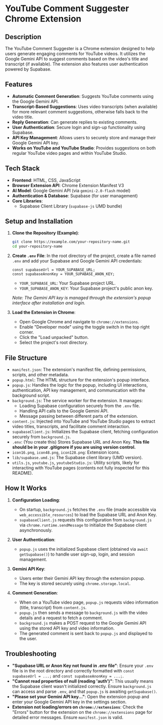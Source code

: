 # YouTube Comment Suggester Chrome Extension

## Description

The YouTube Comment Suggester is a Chrome extension designed to help users generate engaging comments for YouTube videos. It utilizes the Google Gemini API to suggest comments based on the video's title and transcript (if available). The extension also features user authentication powered by Supabase.

## Features

-   **Automatic Comment Generation**: Suggests YouTube comments using the Google Gemini API.
-   **Transcript-Based Suggestions**: Uses video transcripts (when available) for more relevant comment suggestions, otherwise falls back to the video title.
-   **Reply Generation**: Can generate replies to existing comments.
-   **User Authentication**: Secure login and sign-up functionality using Supabase.
-   **API Key Management**: Allows users to securely store and manage their Google Gemini API key.
-   **Works on YouTube and YouTube Studio**: Provides suggestions on both regular YouTube video pages and within YouTube Studio.

## Tech Stack

-   **Frontend**: HTML, CSS, JavaScript
-   **Browser Extension API**: Chrome Extension Manifest V3
-   **AI Model**: Google Gemini API (via `gemini-2.0-flash` model)
-   **Authentication & Database**: Supabase (for user management)
-   **Core Libraries**:
    -   Supabase Client Library (`supabase-js` UMD bundle)

## Setup and Installation

1.  **Clone the Repository (Example)**:
    ```bash
    git clone https://example.com/your-repository-name.git
    cd your-repository-name
    ```

2.  **Create `.env` File**:
    In the root directory of the project, create a file named `.env` and add your Supabase and Google Gemini API credentials:

    ```env
    const supabaseUrl = YOUR_SUPABASE_URL;
    const supabaseAnonKey = YOUR_SUPABASE_ANON_KEY;
    ```
    *   `YOUR_SUPABASE_URL`: Your Supabase project URL.
    *   `YOUR_SUPABASE_ANON_KEY`: Your Supabase project's public anon key.

    *Note: The Gemini API key is managed through the extension's popup interface after installation and login.*

3.  **Load the Extension in Chrome**:
    *   Open Google Chrome and navigate to `chrome://extensions`.
    *   Enable "Developer mode" using the toggle switch in the top right corner.
    *   Click the "Load unpacked" button.
    *   Select the project's root directory.

## File Structure

-   `manifest.json`: The extension's manifest file, defining permissions, scripts, and other metadata.
-   `popup.html`: The HTML structure for the extension's popup interface.
-   `popup.js`: Handles the logic for the popup, including UI interactions, authentication, API key management, and communication with the background script.
-   `background.js`: The service worker for the extension. It manages:
    -   Loading Supabase configuration securely from the `.env` file.
    -   Handling API calls to the Google Gemini API.
    -   Message passing between different parts of the extension.
-   `content.js`: Injected into YouTube and YouTube Studio pages to extract video titles, transcripts, and facilitate comment interaction.
-   `supabaseClient.js`: Initializes the Supabase client, fetching configuration securely from `background.js`.
-   `.env`: (You create this) Stores Supabase URL and Anon Key. **This file should be in your .gitignore if you are using version control.**
-   `icon16.png`, `icon48.png`, `icon128.png`: Extension icons.
-   `lib/supabase.umd.js`: The Supabase client library (UMD version).
-   `utils.js`, `youtube.js`, `youtubeStudio.js`: Utility scripts, likely for interacting with YouTube pages (contents not fully inspected for this README).

## How It Works

1.  **Configuration Loading**:
    -   On startup, `background.js` fetches the `.env` file (made accessible via `web_accessible_resources`) to load the Supabase URL and Anon Key.
    -   `supabaseClient.js` requests this configuration from `background.js` via `chrome.runtime.sendMessage` to initialize the Supabase client asynchronously.

2.  **User Authentication**:
    -   `popup.js` uses the initialized Supabase client (obtained via `await getSupabase()`) to handle user sign-up, login, and session management.

3.  **Gemini API Key**:
    -   Users enter their Gemini API key through the extension popup.
    -   The key is stored securely using `chrome.storage.local`.

4.  **Comment Generation**:
    -   When on a YouTube video page, `popup.js` requests video information (title, transcript) from `content.js`.
    -   `popup.js` then sends a message to `background.js` with the video details and a request to fetch a comment.
    -   `background.js` makes a POST request to the Google Gemini API using the stored API key and video information.
    -   The generated comment is sent back to `popup.js` and displayed to the user.

## Troubleshooting

-   **"Supabase URL or Anon Key not found in .env file"**: Ensure your `.env` file is in the root directory and correctly formatted with `const supabaseUrl = ...;` and `const supabaseAnonKey = ...;`.
-   **"Cannot read properties of null (reading 'auth')"**: This usually means the Supabase client wasn't initialized correctly. Ensure `background.js` can access and parse `.env`, and that `popup.js` is awaiting `getSupabase()`.
-   **"Please set your Gemini API key..."**: Open the extension popup and enter your Google Gemini API key in the settings section.
-   **Extension not loading/errors on `chrome://extensions`**: Check the "Errors" button for the extension on the `chrome://extensions` page for detailed error messages. Ensure `manifest.json` is valid.
